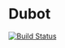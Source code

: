 # Dubot

[![Build Status](https://secure.travis-ci.org/gongo/dubot.png?branch=master)](http://travis-ci.org/gongo/dubot)
